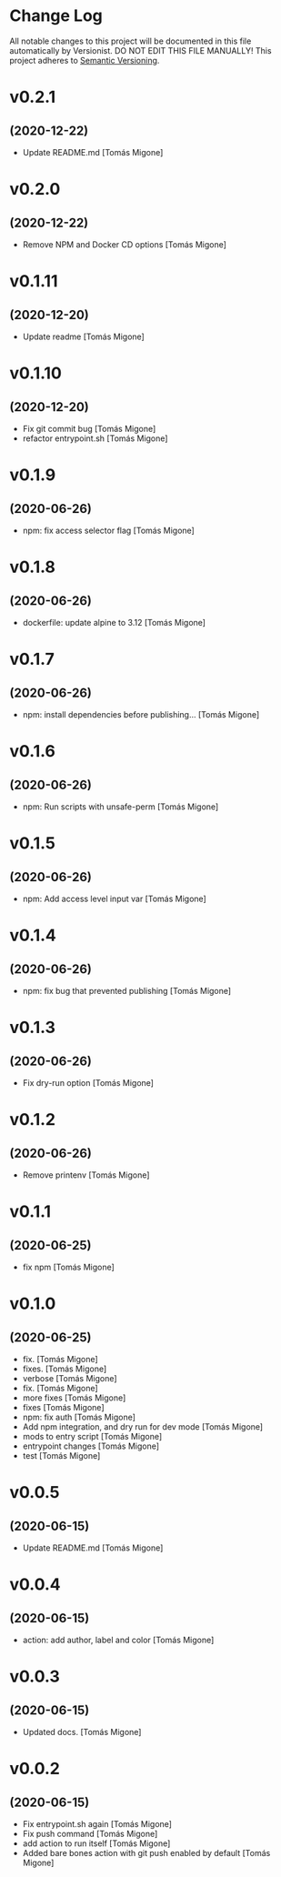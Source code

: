 # Change Log

All notable changes to this project will be documented in this file
automatically by Versionist. DO NOT EDIT THIS FILE MANUALLY!
This project adheres to [Semantic Versioning](http://semver.org/).

# v0.2.1
## (2020-12-22)

* Update README.md [Tomás Migone]

# v0.2.0
## (2020-12-22)

* Remove NPM and Docker CD options [Tomás Migone]

# v0.1.11
## (2020-12-20)

* Update readme [Tomás Migone]

# v0.1.10
## (2020-12-20)

* Fix git commit bug [Tomás Migone]
* refactor entrypoint.sh [Tomás Migone]

# v0.1.9
## (2020-06-26)

* npm: fix access selector flag [Tomás Migone]

# v0.1.8
## (2020-06-26)

* dockerfile: update alpine to 3.12 [Tomás Migone]

# v0.1.7
## (2020-06-26)

* npm: install dependencies before publishing... [Tomás Migone]

# v0.1.6
## (2020-06-26)

* npm: Run scripts with unsafe-perm [Tomás Migone]

# v0.1.5
## (2020-06-26)

* npm: Add access level input var [Tomás Migone]

# v0.1.4
## (2020-06-26)

* npm: fix bug that prevented publishing [Tomás Migone]

# v0.1.3
## (2020-06-26)

* Fix dry-run option [Tomás Migone]

# v0.1.2
## (2020-06-26)

* Remove printenv [Tomás Migone]

# v0.1.1
## (2020-06-25)

* fix npm [Tomás Migone]

# v0.1.0
## (2020-06-25)

* fix. [Tomás Migone]
* fixes. [Tomás Migone]
* verbose [Tomás Migone]
* fix. [Tomás Migone]
* more fixes [Tomás Migone]
* fixes [Tomás Migone]
* npm: fix auth [Tomás Migone]
* Add npm integration, and dry run for dev mode [Tomás Migone]
* mods to entry script [Tomás Migone]
* entrypoint changes [Tomás Migone]
* test [Tomás Migone]

# v0.0.5
## (2020-06-15)

* Update README.md [Tomás Migone]

# v0.0.4
## (2020-06-15)

* action: add author, label and color [Tomás Migone]

# v0.0.3
## (2020-06-15)

* Updated docs. [Tomás Migone]

# v0.0.2
## (2020-06-15)

* Fix entrypoint.sh again [Tomás Migone]
* Fix push command [Tomás Migone]
* add action to run itself [Tomás Migone]
* Added bare bones action with git push enabled by default [Tomás Migone]
